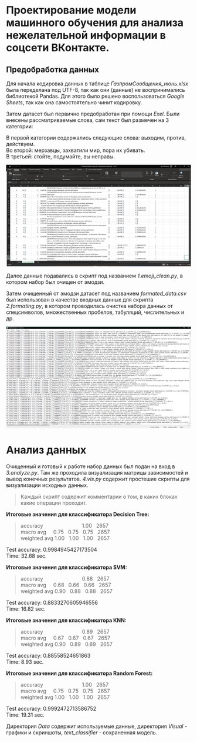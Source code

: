 Проектирование модели машинного обучения для анализа нежелательной информации в соцсети ВКонтакте.
========================

Предобработка данных
-------------------------

Для начала кодировка данных в таблице *ГазпромСообщения_июнь.xlsx* была переделана под UTF-8,
так как они (данные) не воспринимались библиотекой Pandas. Для этого было решено воспользоваться 
*Google Sheets*, так как она самостоятельно чинит кодировку.

Затем датасет был первично предобработан при помощи *Exel*. Были внесены рассматриваемые слова, 
сам текст был размечен на 3 категории: 

В первой категории содержались следующие слова: выходим, против, действуем. \
Во второй: мерзавцы, захватили мир, пора их убивать. \
В третьей: стойте, подумайте, вы неправы.

![Laveled_dataset](visual/non_formated_dataset.png)

Далее данные подавались в скрипт под названием *1.emoji_clean.py*, в котором набор был очищен от эмодзи.

Затем очищенный от эмодзи датасет под названием *formated_data.csv* был использован в качестве входных данных для скрипта *2.formating.py*, в котором проводилась очистка набора данных от спецсимволов, множественных пробелов, табуляций, числительных и др.

![Formated_dataset](visual/totallyformated.png)

Анализ данных
========================

Очищенный и готовый к работе набор данных был подан на вход в *3.analyze.py*. Там же проходила визуализация матрицы зависимостей и вывод конечных результатов. *4.vis.py* содержит простешие скрипты для визуализации исходных данных.
   
>Каждый скрипт содержит комментарии о том, в каких блоках какие операции проходят. 

**Итоговые значения для классификатора Decision Tree:**


>accuracy                           1.00   2657 \
macro avg     0.75   0.75   0.75   2657 \
weighted avg 1.00   1.00   1.00   2657

Test accuracy: 0.9984945427173504 \
Time: 32.68 sec.


**Итоговые значения для классификатора SVM:**

>accuracy                           0.88   2657 \
macro avg     0.68   0.66   0.66   2657 \
weighted avg 0.90   0.88   0.88   2657

Test accuracy: 0.8833270605946556 \
Time: 16.82 sec.


**Итоговые значения для классификатора KNN:**

>accuracy                           0.89   2657 \
macro avg     0.67   0.67   0.67   2657 \
weighted avg 0.90   0.89   0.89   2657 

Test accuracy: 0.88558524651863 \
Time: 8.93 sec.


**Итоговые значения для классификатора Random Forest:**

>accuracy                           1.00   2657 \
macro avg     0.75   0.75   0.75   2657 \
weighted avg 1.00   1.00   1.00   2657

Test accuracy: 0.9992472713586752 \
Time: 19.31 sec.

Директория *Data* содержит используемые данные, директория *Visual* - графики и скриншоты, *text_classifier* - сохраненная модель.